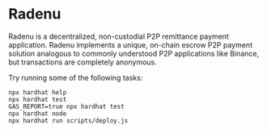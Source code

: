 # Radenu

Radenu is a decentralized, non-custodial P2P remittance payment application. Radenu implements a unique, on-chain escrow P2P payment solution analogous to commonly understood P2P applications like Binance, but transactions are completely anonymous. 

Try running some of the following tasks:

```shell
npx hardhat help
npx hardhat test
GAS_REPORT=true npx hardhat test
npx hardhat node
npx hardhat run scripts/deploy.js
```
